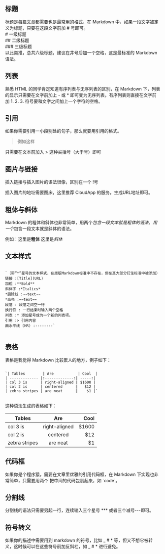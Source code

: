 ## 标题

标题是每篇文章都需要也是最常用的格式，在 Markdown 中，如果一段文字被定义为标题，只要在这段文字前加 # 号即可。<br>
\# 一级标题<br>
\#\# 二级标题<br>
\#\#\# 三级标题<br>
以此类推，总共六级标题，建议在井号后加一个空格，这是最标准的 Markdown 语法。

## 列表
熟悉 HTML 的同学肯定知道有序列表与无序列表的区别，在 Markdown 下，列表的显示只需要在文字前加上 - 或 * 即可变为无序列表，有序列表则直接在文字前加 1. 2. 3. 符号要和文字之间加上一个字符的空格。

## 引用
如果你需要引用一小段别处的句子，那么就要用引用的格式。

> 例如这样

只需要在文本前加入 > 这种尖括号（大于号）即可

## 图片与链接
插入链接与插入图片的语法很像，区别在一个 !号

插入图片的地址需要图床，这里推荐 CloudApp 的服务，生成URL地址即可。

## 粗体与斜体
Markdown 的粗体和斜体也非常简单，用两个*包含一段文本就是粗体的语法，用一个*包含一段文本就是斜体的语法。

例如：这里是**粗体** 这里是*斜体*
## 文本样式
<pre>
<code>
`（带“*”星号的文本样式，在原版Markdown标准中不存在，但在其大部分衍生标准中被添加）
链接 :[Title](URL)
加粗 :**Bold**
斜体字 :*Italics*
*删除线 :~~text~~
*高亮 :==text==
段落 : 段落之间空一行
换行符 : 一行结束时输入两个空格
列表 :* 添加星号成为一个新的列表项。
引用 :> 引用内容
画水平线 (HR) :--------`
</code>
</pre>

## 表格
表格是我觉得 Markdown 比较累人的地方，例子如下：
<pre>
<code>
`| Tables        | Are           | Cool  |
| ------------- |:-------------:| -----:|
| col 3 is      | right-aligned | $1600 |
| col 2 is      | centered      |   $12 |
| zebra stripes | are neat      |    $1 |`
</code>
</pre>
这种语法生成的表格如下：

| Tables        | Are           | Cool  |
| ------------- |:-------------:| -----:|
| col 3 is      | right-aligned | $1600 |
| col 2 is      | centered      |   $12 |
| zebra stripes | are neat      |    $1 |
## 代码框
如果你是个程序猿，需要在文章里优雅的引用代码框，在 Markdown 下实现也非常简单，只需要用两个\`把中间的代码包裹起来，如 \`code\`。

## 分割线
分割线的语法只需要另起一行，连续输入三个星号 \*\*\* 或者三个减号\-\-\-即可。

## 符号转义
如果你的描述中需要用到 markdown 的符号，比如 _ # * 等，但又不想它被转义，这时候可以在这些符号前加反斜杠，如 \_ \# \* 进行避免。
